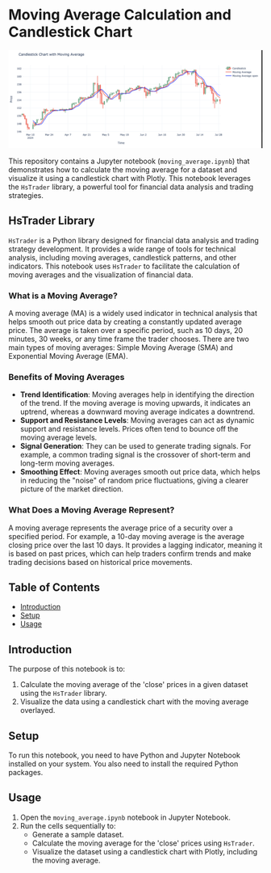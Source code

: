 # Moving Average Calculation and Candlestick Chart

![Image](img/vis.png)

This repository contains a Jupyter notebook (`moving_average.ipynb`) that demonstrates how to calculate the moving average for a dataset and visualize it using a candlestick chart with Plotly. This notebook leverages the `HsTrader` library, a powerful tool for financial data analysis and trading strategies.

## HsTrader Library

`HsTrader` is a Python library designed for financial data analysis and trading strategy development. It provides a wide range of tools for technical analysis, including moving averages, candlestick patterns, and other indicators. This notebook uses `HsTrader` to facilitate the calculation of moving averages and the visualization of financial data.

### What is a Moving Average?

A moving average (MA) is a widely used indicator in technical analysis that helps smooth out price data by creating a constantly updated average price. The average is taken over a specific period, such as 10 days, 20 minutes, 30 weeks, or any time frame the trader chooses. There are two main types of moving averages: Simple Moving Average (SMA) and Exponential Moving Average (EMA).

### Benefits of Moving Averages

- **Trend Identification**: Moving averages help in identifying the direction of the trend. If the moving average is moving upwards, it indicates an uptrend, whereas a downward moving average indicates a downtrend.
- **Support and Resistance Levels**: Moving averages can act as dynamic support and resistance levels. Prices often tend to bounce off the moving average levels.
- **Signal Generation**: They can be used to generate trading signals. For example, a common trading signal is the crossover of short-term and long-term moving averages.
- **Smoothing Effect**: Moving averages smooth out price data, which helps in reducing the "noise" of random price fluctuations, giving a clearer picture of the market direction.

### What Does a Moving Average Represent?

A moving average represents the average price of a security over a specified period. For example, a 10-day moving average is the average closing price over the last 10 days. It provides a lagging indicator, meaning it is based on past prices, which can help traders confirm trends and make trading decisions based on historical price movements.

## Table of Contents

- [Introduction](#introduction)
- [Setup](#setup)
- [Usage](#usage)

## Introduction

The purpose of this notebook is to:

1. Calculate the moving average of the 'close' prices in a given dataset using the `HsTrader` library.
2. Visualize the data using a candlestick chart with the moving average overlayed.

## Setup

To run this notebook, you need to have Python and Jupyter Notebook installed on your system. You also need to install the required Python packages.

## Usage

1. Open the `moving_average.ipynb` notebook in Jupyter Notebook.
2. Run the cells sequentially to:
   - Generate a sample dataset.
   - Calculate the moving average for the 'close' prices using `HsTrader`.
   - Visualize the dataset using a candlestick chart with Plotly, including the moving average.
